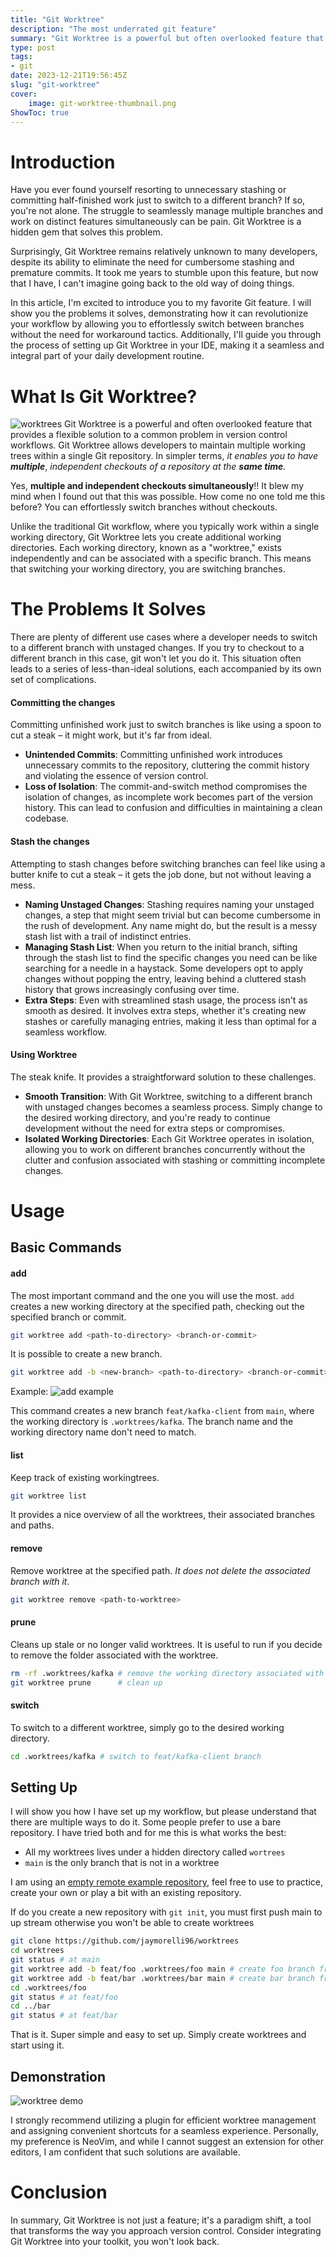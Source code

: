 ```yaml
---
title: "Git Worktree"
description: "The most underrated git feature"
summary: "Git Worktree is a powerful but often overlooked feature that can revolutionize the way you work with Git"
type: post
tags: 
- git
date: 2023-12-21T19:56:45Z
slug: "git-worktree"
cover: 
    image: git-worktree-thumbnail.png
ShowToc: true
---
```



# Introduction
Have you ever found yourself resorting to unnecessary stashing or committing half-finished work just to switch to a different branch? If so, you're not alone. The struggle to seamlessly manage multiple branches and work on distinct features simultaneously can be pain. Git Worktree is a hidden gem that solves this problem.

Surprisingly, Git Worktree remains relatively unknown to many developers, despite its ability to eliminate the need for cumbersome stashing and premature commits. It took me years to stumble upon this feature, but now that I have, I can't imagine going back to the old way of doing things.

In this article, I'm excited to introduce you to my favorite Git feature. I will show you the problems it solves, demonstrating how it can revolutionize your workflow by allowing you to effortlessly switch between branches without the need for workaround tactics. Additionally, I'll guide you through the process of setting up Git Worktree in your IDE, making it a seamless and integral part of your daily development routine.

# What Is Git Worktree?
![worktrees](worktrees.png)
Git Worktree is a powerful and often overlooked feature that provides a flexible solution to a common problem in version control workflows. Git Worktree allows developers to maintain multiple working trees within a single Git repository. In simpler terms, *it enables you to have* ***multiple***, *independent checkouts of a repository at the **same time**.*

Yes, **multiple and independent checkouts simultaneously**!! It blew my mind when I found out that this was possible. How come no one told me this before? You can effortlessly switch branches without checkouts.

Unlike the traditional Git workflow, where you typically work within a single working directory, Git Worktree lets you create additional working directories. Each working directory, known as a "worktree," exists independently and can be associated with a specific branch. This means that switching your working directory, you are switching branches.

# The Problems It Solves
There are plenty of different use cases where a developer needs to switch to a different branch with unstaged changes. If you try to checkout to a different branch in this case, git won't let you do it. This situation often leads to a series of less-than-ideal solutions, each accompanied by its own set of complications.

#### Committing the changes
Committing unfinished work just to switch branches is like using a spoon to cut a steak – it might work, but it's far from ideal. 
- **Unintended Commits**: Committing unfinished work introduces unnecessary commits to the repository, cluttering the commit history and violating the essence of version control.
- **Loss of Isolation**: The commit-and-switch method compromises the isolation of changes, as incomplete work becomes part of the version history. This can lead to confusion and difficulties in maintaining a clean codebase.

#### Stash the changes
Attempting to stash changes before switching branches can feel like using a butter knife to cut a steak – it gets the job done, but not without leaving a mess. 
- **Naming Unstaged Changes**: Stashing requires naming your unstaged changes, a step that might seem trivial but can become cumbersome in the rush of development. Any name might do, but the result is a messy stash list with a trail of indistinct entries.
- **Managing Stash List**: When you return to the initial branch, sifting through the stash list to find the specific changes you need can be like searching for a needle in a haystack. Some developers opt to apply changes without popping the entry, leaving behind a cluttered stash history that grows increasingly confusing over time.
- **Extra Steps**: Even with streamlined stash usage, the process isn't as smooth as desired. It involves extra steps, whether it's creating new stashes or carefully managing entries, making it less than optimal for a seamless workflow.

#### Using Worktree
The steak knife. It provides a straightforward solution to these challenges.
- **Smooth Transition**: With Git Worktree, switching to a different branch with unstaged changes becomes a seamless process. Simply change to the desired working directory, and you're ready to continue development without the need for extra steps or compromises.
- **Isolated Working Directories**: Each Git Worktree operates in isolation, allowing you to work on different branches concurrently without the clutter and confusion associated with stashing or committing incomplete changes.
# Usage
## Basic Commands

#### add
The most important command and the one you will use the most. `add` creates a new working directory at the specified path, checking out the specified branch or commit.

```bash
git worktree add <path-to-directory> <branch-or-commit>
```

It is possible to create a new branch.
```bash
git worktree add -b <new-branch> <path-to-directory> <branch-or-commit>
```


Example:
![add example](example-1.png)

This command creates a new branch `feat/kafka-client` from `main`, where the working directory is `.worktrees/kafka`. The branch name and the working directory name don't need to match.

#### list
Keep track of existing workingtrees.

```bash
git worktree list
```

It provides a nice overview of all the worktrees, their associated branches and paths.

#### remove 
Remove worktree at the specified path. *It does not delete the associated branch with it*.

```bash
git worktree remove <path-to-worktree>
```

#### prune
Cleans up stale or no longer valid worktrees. It is useful to run if you decide to remove the folder associated with the worktree.

```bash
rm -rf .worktrees/kafka # remove the working directory associated with the worktree created before
git worktree prune      # clean up
```

#### switch 
To switch to a different worktree, simply go to the desired working directory. 

```bash
cd .worktrees/kafka # switch to feat/kafka-client branch
```

## Setting Up
I will show you how I have set up my workflow, but please understand that there are multiple ways to do it. Some people prefer to use a bare repository. I have tried both and for me this is what works the best:

- All my worktrees lives under a hidden directory called `wortrees`
- `main` is the only branch that is not in a worktree

I am using an [empty remote example repository](https://github.com/jaymorelli96/worktrees), feel free to use to practice, create your own or play a bit with an existing repository.

If do you create a new repository with `git init`, you must first push main to up stream otherwise you won't be able to create worktrees

```bash
git clone https://github.com/jaymorelli96/worktrees
cd worktrees
git status # at main
git worktree add -b feat/foo .worktrees/foo main # create foo branch from main as worktree
git worktree add -b feat/bar .worktrees/bar main # create bar branch from main as worktree
cd .worktrees/foo
git status # at feat/foo
cd ../bar
git status # at feat/bar
```

That is it. Super simple and easy to set up. Simply create worktrees and start using it.

## Demonstration
![worktree demo](worktree.gif)

I strongly recommend utilizing a plugin for efficient worktree management and assigning convenient shortcuts for a seamless experience. Personally, my preference is NeoVim, and while I cannot suggest an extension for other editors, I am confident that such solutions are available.

# Conclusion
In summary, Git Worktree is not just a feature; it's a paradigm shift, a tool that transforms the way you approach version control. Consider integrating Git Worktree into your toolkit, you won't look back.



